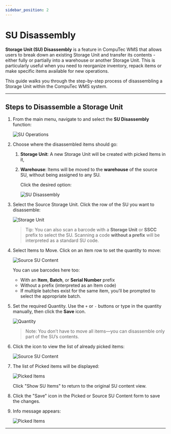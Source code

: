 ```yaml
---
sidebar_position: 2
---
```


# SU Disassembly

**Storage Unit (SU) Disassembly** is a feature in CompuTec WMS that allows users to break down an existing Storage Unit and transfer its contents - either fully or partially into a warehouse or another Storage Unit. This is particularly useful when you need to reorganize inventory, repack items or make specific items available for new operations.

This guide walks you through the step-by-step process of disassembling a Storage Unit within the CompuTec WMS system.

---

## Steps to Disassemble a Storage Unit

1. From the main menu, navigate to and select the **SU Disassembly** function:

    ![SU Operations](./media/su-disassembly.webp)

2. Choose where the disassembled items should go:

    1. **Storage Unit**: A new Storage Unit will be created with picked Items in it,
    2. **Warehouse**: Items will be moved to the **warehouse** of the source SU, without being assigned to any SU.

        Click the desired option:

        ![SU Disassembly](./media/move-items-su.webp)

3. Select the Source Storage Unit. Click the row of the SU you want to disassemble:

    ![Storage Unit](./media/choose-su.webp)

    >Tip: You can also scan a barcode with a **Storage Unit** or **SSCC** prefix to select the SU. Scanning a code **without a prefix** will be interpreted as a standard SU code.

4. Select Items to Move. Click on an item row to set the quantity to move:

    ![Source SU Content](./media/picked-items.webp)

    You can use barcodes here too:  
    - With an **Item**, **Batch**, or **Serial Number** prefix  
    - Without a prefix (interpreted as an Item code)  
    - If multiple batches exist for the same item, you’ll be prompted to select the appropriate batch.

5. Set the required Quantity. Use the `+` or `-` buttons or type in the quantity manually, then click the **Save** icon.

    ![Quantity](./media/su-quantity.webp)

    >Note: You don’t have to move all items—you can disassemble only part of the SU’s contents.

6. Click the icon to view the list of already picked items:

    ![Source SU Content](./media/source-su.webp)

7. The list of Picked items will be displayed:

    ![Picked Items](./media/show-su-items.webp)

    Click "Show SU Items" to return to the original SU content view.

8. Click the "Save" icon in the Picked or Source SU Content form to save the changes.


9. Info message appears:

    ![Picked Items](./media/info-su.webp)

---
